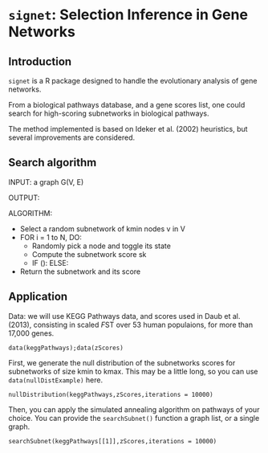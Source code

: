 # `signet`: Selection Inference in Gene Networks

## Introduction

`signet` is a R package designed to handle the evolutionary analysis of gene networks.

From a biological pathways database, and a gene scores list, one could search for high-scoring subnetworks in biological pathways.

The method implemented is based on Ideker et al. (2002) heuristics, but several improvements are considered.


## Search algorithm

INPUT: a graph G(V, E)

OUTPUT:

ALGORITHM:
- Select a random subnetwork of kmin nodes v in V
- FOR i = 1 to N, DO:
  - Randomly pick a node and toggle its state
  - Compute the subnetwork score sk
  - IF ():
    ELSE:
- Return the subnetwork and its score 



## Application

Data: we will use KEGG Pathways data, and scores used in Daub et al. (2013), consisting in scaled *F*ST over 53 human populaions, for more than 17,000 genes.

```
data(keggPathways);data(zScores)
```

First, we generate the null distribution of the subnetworks scores for subnetworks of size kmin to kmax. This may be a little long, so you can use `data(nullDistExample)` here.

```
nullDistribution(keggPathways,zScores,iterations = 10000)
```
Then, you can apply the simulated annealing algorithm on pathways of your choice. You can provide the `searchSubnet()` function a graph list, or a single graph.

```
searchSubnet(keggPathways[[1]],zScores,iterations = 10000)
```


